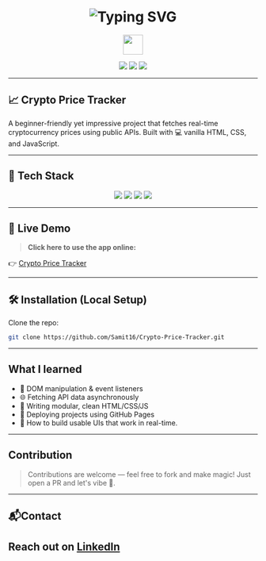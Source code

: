 <h1 align="center">
  <img src="https://readme-typing-svg.herokuapp.com?font=Fira+Code&duration=3000&pause=1000&color=1E90FF&center=true&vCenter=true&width=435&lines=Crypto+Price+Tracker;Track+Crypto+Prices+in+Real+Time" alt="Typing SVG" />
</h1>

<p align="center">
  <a href="https://samit16.github.io/Crypto-Price-Tracker/" target="_blank">
    <img src="https://user-images.githubusercontent.com/12284571/235285498-79cd8d83-6f9d-404e-89ac-2fdbcf49444f.gif" height="40"/>
  </a>
</p>

<p align="center">
  <img src="https://img.shields.io/github/last-commit/Samit16/Crypto-Price-Tracker?label=Last%20Commit" />
  <img src="https://img.shields.io/github/languages/top/Samit16/Crypto-Price-Tracker?color=blue" />
  <img src="https://img.shields.io/github/languages/count/Samit16/Crypto-Price-Tracker" />
</p>

---

## 📈 Crypto Price Tracker

A beginner-friendly yet impressive project that fetches real-time cryptocurrency prices using public APIs. Built with 💻 vanilla HTML, CSS, and JavaScript.

---

## 🧰 Tech Stack

<p align="center">
  <img src="https://img.shields.io/badge/HTML5-E34F26?logo=html5&logoColor=white" />
  <img src="https://img.shields.io/badge/CSS3-1572B6?logo=css3&logoColor=white" />
  <img src="https://img.shields.io/badge/JavaScript-F7DF1E?logo=javascript&logoColor=black" />
  <img src="https://img.shields.io/badge/Markdown-000?logo=markdown&logoColor=white" />
</p>

---

## 🚀 Live Demo

> **Click here to use the app online:**

👉 [Crypto Price Tracker](https://samit16.github.io/Crypto-Price-Tracker/)

---

## 🛠️ Installation (Local Setup)

Clone the repo:
```bash
git clone https://github.com/Samit16/Crypto-Price-Tracker.git
```
---
## What I learned 

- 🔧 DOM manipulation & event listeners
- 🌐 Fetching API data asynchronously
- 🎨 Writing modular, clean HTML/CSS/JS
- 🚀 Deploying projects using GitHub Pages
- 🧠 How to build usable UIs that work in real-time.
---
## Contribution 

> Contributions are welcome — feel free to fork and make magic!
Just open a PR and let's vibe 🚀.
---
## 📬Contact
Reach out on [LinkedIn](https://www.linkedin.com/in/samit-bhisikar-357673319)
---
